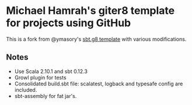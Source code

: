 # Michael Hamrah's giter8 template for projects using GitHub #

This is a fork from @ymasory's [sbt.g8 template](https://github.com/ymasory/sbt.g8) with various modifications.

## Notes

- Use Scala 2.10.1 and sbt 0.12.3
- Growl plugin for tests
- Consolidated build.sbt file: scalatest, logback and typesafe config are included.
- sbt-assembly for fat jar's.

